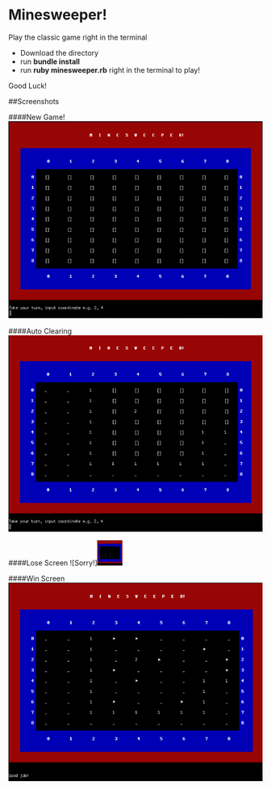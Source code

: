 # Minesweeper!
Play the classic game right in the terminal

+ Download the directory 
+ run **bundle install**
+ run **ruby minesweeper.rb** right in the terminal to play!

Good Luck!

##Screenshots

####New Game!
![New Game!](./minesweeper-screenshots/ms-new-game.png)

####Auto Clearing 
![Auto Clear](./minesweeper-screenshots/ms-auto-clear.png)

####Lose Screen
![Sorry!]<img src=./minesweeper-screenshots/ms-lose-screen.png width=50 height=50 />

####Win Screen
![Congrats!](./minesweeper-screenshots/ms-win-screen.png)